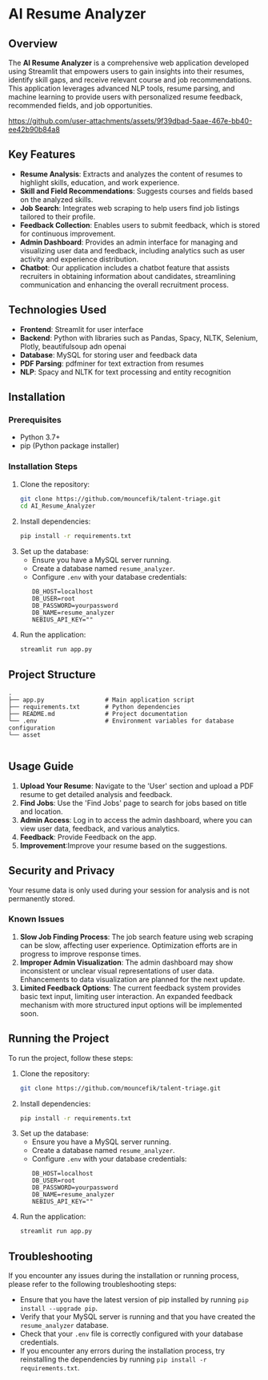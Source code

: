 
# AI Resume Analyzer

## Overview
The **AI Resume Analyzer** is a comprehensive web application developed using Streamlit that empowers users to gain insights into their resumes, identify skill gaps, and receive relevant course and job recommendations. This application leverages advanced NLP tools, resume parsing, and machine learning to provide users with personalized resume feedback, recommended fields, and job opportunities.


https://github.com/user-attachments/assets/9f39dbad-5aae-467e-bb40-ee42b90b84a8


## Key Features
- **Resume Analysis**: Extracts and analyzes the content of resumes to highlight skills, education, and work experience.
- **Skill and Field Recommendations**: Suggests courses and fields based on the analyzed skills.
- **Job Search**: Integrates web scraping to help users find job listings tailored to their profile.
- **Feedback Collection**: Enables users to submit feedback, which is stored for continuous improvement.
- **Admin Dashboard**: Provides an admin interface for managing and visualizing user data and feedback, including analytics such as user activity and experience distribution.
- **Chatbot**: Our application includes a chatbot feature that assists recruiters in obtaining information about candidates, streamlining communication and enhancing the overall recruitment process.

## Technologies Used
- **Frontend**: Streamlit for user interface
- **Backend**: Python with libraries such as Pandas, Spacy, NLTK, Selenium, Plotly, beautifulsoup adn openai 
- **Database**: MySQL for storing user and feedback data
- **PDF Parsing**: pdfminer for text extraction from resumes
- **NLP**: Spacy and NLTK for text processing and entity recognition

## Installation
### Prerequisites
- Python 3.7+
- pip (Python package installer)

### Installation Steps
1. Clone the repository:
   ```bash
   git clone https://github.com/mouncefik/talent-triage.git
   cd AI_Resume_Analyzer
   ```
2. Install dependencies:
   ```bash
   pip install -r requirements.txt
   ```
3. Set up the database:
   - Ensure you have a MySQL server running.
   - Create a database named `resume_analyzer`.
   - Configure `.env` with your database credentials:
     ```
     DB_HOST=localhost
     DB_USER=root
     DB_PASSWORD=yourpassword
     DB_NAME=resume_analyzer
     NEBIUS_API_KEY=""
     ```
4. Run the application:
   ```bash
   streamlit run app.py
   ```

## Project Structure
```
.
├── app.py                 # Main application script
├── requirements.txt       # Python dependencies
├── README.md              # Project documentation
└── .env                   # Environment variables for database configuration
└── asset
      
```

## Usage Guide
1. **Upload Your Resume**: Navigate to the 'User' section and upload a PDF resume to get detailed analysis and feedback.
2. **Find Jobs**: Use the 'Find Jobs' page to search for jobs based on title and location.
3. **Admin Access**: Log in to access the admin dashboard, where you can view user data, feedback, and various analytics.
4. **Feedback**: Provide Feedback on the app.
5. **Improvement**:Improve your resume based on the suggestions.

## Security and Privacy
Your resume data is only used during your session for analysis and is not permanently stored.

### Known Issues
1. **Slow Job Finding Process**: The job search feature using web scraping can be slow, affecting user experience. Optimization efforts are in progress to improve response times.
2. **Improper Admin Visualization**: The admin dashboard may show inconsistent or unclear visual representations of user data. Enhancements to data visualization are planned for the next update.
3. **Limited Feedback Options**: The current feedback system provides basic text input, limiting user interaction. An expanded feedback mechanism with more structured input options will be implemented soon.

## Running the Project
To run the project, follow these steps:

1. Clone the repository:
   ```bash
   git clone https://github.com/mouncefik/talent-triage.git
   ```
2. Install dependencies:
   ```bash
   pip install -r requirements.txt
   ```
3. Set up the database:
   - Ensure you have a MySQL server running.
   - Create a database named `resume_analyzer`.
   - Configure `.env` with your database credentials:
     ```
     DB_HOST=localhost
     DB_USER=root
     DB_PASSWORD=yourpassword
     DB_NAME=resume_analyzer
     NEBIUS_API_KEY=""
     ```
4. Run the application:
   ```bash
   streamlit run app.py
   ```

## Troubleshooting
If you encounter any issues during the installation or running process, please refer to the following troubleshooting steps:

* Ensure that you have the latest version of pip installed by running `pip install --upgrade pip`.
* Verify that your MySQL server is running and that you have created the `resume_analyzer` database.
* Check that your `.env` file is correctly configured with your database credentials.
* If you encounter any errors during the installation process, try reinstalling the dependencies by running `pip install -r requirements.txt`.
